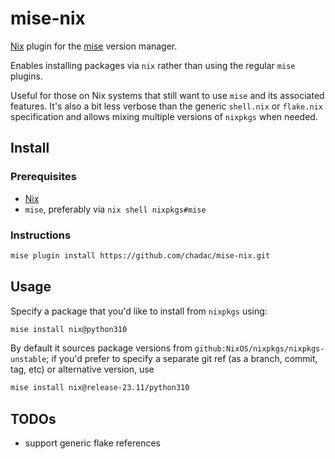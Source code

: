 # mise-nix

[Nix](https://nixos.org) plugin for the [mise](https://mise.jdx.dev/) version manager.

Enables installing packages via `nix` rather than using the regular
`mise` plugins.

Useful for those on Nix systems that still want to use `mise` and its
associated features. It's also a bit less verbose than the generic
`shell.nix` or `flake.nix` specification and allows mixing multiple
versions of `nixpkgs` when needed.

## Install

### Prerequisites

* [Nix](https://nixos.org/download/)
* `mise`, preferably via `nix shell nixpkgs#mise`

### Instructions

```bash
mise plugin install https://github.com/chadac/mise-nix.git
```

## Usage

Specify a package that you'd like to install from `nixpkgs` using:

```bash
mise install nix@python310
```

By default it sources package versions from
`github:NixOS/nixpkgs/nixpkgs-unstable`; if you'd prefer to specify a
separate git ref (as a branch, commit, tag, etc) or alternative
version, use

```bash
mise install nix@release-23.11/python310
```

## TODOs

* support generic flake references
